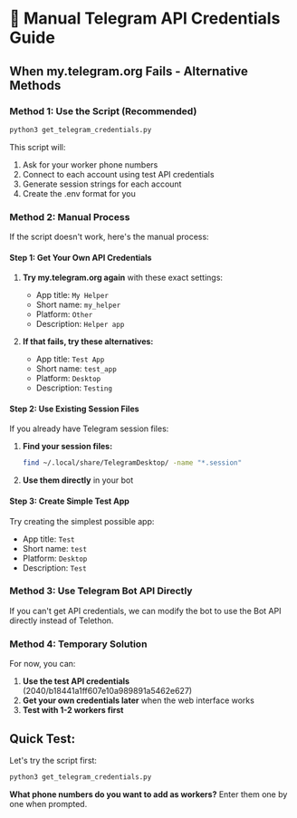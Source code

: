 # 🔧 **Manual Telegram API Credentials Guide**

## **When my.telegram.org Fails - Alternative Methods**

### **Method 1: Use the Script (Recommended)**

```bash
python3 get_telegram_credentials.py
```

This script will:
1. Ask for your worker phone numbers
2. Connect to each account using test API credentials
3. Generate session strings for each account
4. Create the .env format for you

### **Method 2: Manual Process**

If the script doesn't work, here's the manual process:

#### **Step 1: Get Your Own API Credentials**
1. **Try my.telegram.org again** with these exact settings:
   - App title: `My Helper`
   - Short name: `my_helper`
   - Platform: `Other`
   - Description: `Helper app`

2. **If that fails, try these alternatives:**
   - App title: `Test App`
   - Short name: `test_app`
   - Platform: `Desktop`
   - Description: `Testing`

#### **Step 2: Use Existing Session Files**
If you already have Telegram session files:

1. **Find your session files:**
   ```bash
   find ~/.local/share/TelegramDesktop/ -name "*.session"
   ```

2. **Use them directly** in your bot

#### **Step 3: Create Simple Test App**
Try creating the simplest possible app:
- App title: `Test`
- Short name: `test`
- Platform: `Desktop`
- Description: `Test`

### **Method 3: Use Telegram Bot API Directly**

If you can't get API credentials, we can modify the bot to use the Bot API directly instead of Telethon.

### **Method 4: Temporary Solution**

For now, you can:
1. **Use the test API credentials** (2040/b18441a1ff607e10a989891a5462e627)
2. **Get your own credentials later** when the web interface works
3. **Test with 1-2 workers first**

## **Quick Test:**

Let's try the script first:

```bash
python3 get_telegram_credentials.py
```

**What phone numbers do you want to add as workers?** Enter them one by one when prompted. 